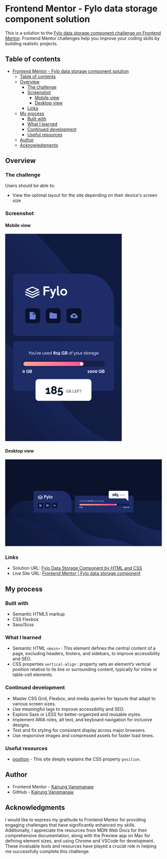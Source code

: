 # Frontend Mentor - Fylo data storage component solution

This is a solution to the [Fylo data storage component challenge on Frontend Mentor](https://www.frontendmentor.io/challenges/fylo-data-storage-component-1dZPRbV5n). Frontend Mentor challenges help you improve your coding skills by building realistic projects. 

## Table of contents

- [Frontend Mentor - Fylo data storage component solution](#frontend-mentor---fylo-data-storage-component-solution)
  - [Table of contents](#table-of-contents)
  - [Overview](#overview)
    - [The challenge](#the-challenge)
    - [Screenshot](#screenshot)
      - [Mobile view](#mobile-view)
      - [Desktop view](#desktop-view)
    - [Links](#links)
  - [My process](#my-process)
    - [Built with](#built-with)
    - [What I learned](#what-i-learned)
    - [Continued development](#continued-development)
    - [Useful resources](#useful-resources)
  - [Author](#author)
  - [Acknowledgments](#acknowledgments)

## Overview

### The challenge

Users should be able to:

- View the optimal layout for the site depending on their device's screen size

### Screenshot

#### Mobile view
<img src="./source/solution/Mobile-view.png" width="375px">

#### Desktop view
<img src="./source/solution/Desktop-view.png" width="1440px">

### Links

- Solution URL: [Fylo Data Storage Component by HTML and CSS](https://www.frontendmentor.io/solutions/fylo-data-storage-component-by-html-and-css-gA8X2qMjKW)
- Live Site URL: [Frontend Mentor | Fylo data storage component](https://vangmanawkairung.github.io/Frontend-Mentor_fylo-data-storage-component-master/)

## My process

### Built with

- Semantic HTML5 markup
- CSS Flexbox
- Sass/Scss

### What I learned

- Semantic HTML `<main>` : This element defines the central content of a page, excluding headers, footers, and sidebars, to improve accessibility and SEO.
- CSS properties `vertical-align` : property sets an element’s vertical position relative to its line or surrounding content, typically for inline or table-cell elements.

### Continued development

- Master CSS Grid, Flexbox, and media queries for layouts that adapt to various screen sizes.
- Use meaningful tags to improve accessibility and SEO.
- Explore Sass or LESS for better-organized and reusable styles.
- Implement ARIA roles, alt text, and keyboard navigation for inclusive designs.
- Test and fix styling for consistent display across major browsers.
- Use responsive images and compressed assets for faster load times.

### Useful resources

- [position](https://developer.mozilla.org/en-US/docs/Web/CSS/position) - This site deeply explains the CSS property `position`.

## Author

- Frontend Mentor - [Kairung Vangmanaw](https://www.frontendmentor.io/profile/VangmanawKairung)
- GitHub - [Kairung Vangmanaw](https://github.com/VangmanawKairung)

## Acknowledgments

I would like to express my gratitude to Frontend Mentor for providing engaging challenges that have significantly enhanced my skills. Additionally, I appreciate the resources from MDN Web Docs for their comprehensive documentation, along with the Preview app on Mac for defining element sizes, and using Chrome and VSCode for development. These invaluable tools and resources have played a crucial role in helping me successfully complete this challenge.
